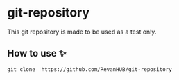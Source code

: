 # git-repository

This git repository is made to be used as a test only.


## How to use ✨


``` git clone  https://github.com/RevanHUB/git-repository ```

